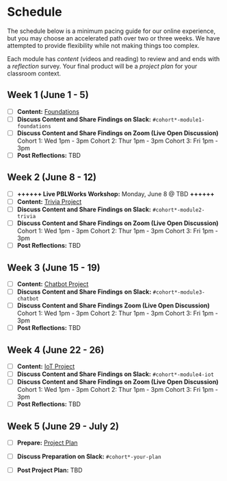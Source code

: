 # Schedule

The schedule below is a minimum pacing guide for our online experience, but you may choose an accelerated path over two or three weeks. We have attempted to provide flexibility while not making things too complex. 

Each module has _content_ \(videos and reading\) to review and  and ends with a _reflection_ survey. Your final product will be a _project plan_ for your classroom context.

## Week 1 \(June 1 - 5\)

* [ ] **Content:** [Foundations](modules/cxd-framework/)
* [ ] **Discuss Content and Share Findings on Slack:**  `#cohort*-module1-foundations`
* [ ] **Discuss Content and Share Findings on Zoom \(Live Open Discussion\)** Cohort 1: Wed 1pm - 3pm Cohort 2: Thur 1pm - 3pm Cohort 3: Fri 1pm - 3pm
* [ ] **Post Reflections:** TBD

## Week 2 \(June 8 - 12\)

* [ ] **++++++ Live PBLWorks Workshop:** Monday, June 8 @ TBD **++++++**
* [ ] **Content:** [Trivia Project](modules/trivia-project/)
* [ ] **Discuss Content and Share Findings on Slack:**  `#cohort*-module2-trivia`
* [ ] **Discuss Content and Share Findings on Zoom \(Live Open Discussion\)** Cohort 1: Wed 1pm - 3pm Cohort 2: Thur 1pm - 3pm Cohort 3: Fri 1pm - 3pm
* [ ] **Post Reflections:** TBD

## Week 3 \(June 15 - 19\)

* [ ] **Content:** [Chatbot Project](modules/chatbot-project/)
* [ ] **Discuss Content and Share Findings** **on Slack:**  `#cohort*-module3-chatbot`
* [ ] **Discuss Content and Share Findings Zoom \(Live Open Discussion\)** Cohort 1: Wed 1pm - 3pm Cohort 2: Thur 1pm - 3pm Cohort 3: Fri 1pm - 3pm
* [ ] **Post Reflections:** TBD

## Week 4 \(June 22 - 26\)

* [ ] **Content:** [IoT Project](modules/iot-project/)
* [ ] **Discuss Content and Share Findings on Slack:**  `#cohort*-module4-iot`
* [ ] **Discuss Content and Share Findings on Zoom \(Live Open Discussion\)** Cohort 1: Wed 1pm - 3pm Cohort 2: Thur 1pm - 3pm Cohort 3: Fri 1pm - 3pm
* [ ] **Post Reflections:** TBD

## Week 5 \(June 29 - July 2\)

* [ ] **Prepare:** [Project Plan](instructional-plan/guide.md)
* [ ] **Discuss Preparation on Slack:**  `#cohort*-your-plan`
* [ ] **Post Project Plan:** TBD

